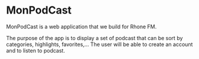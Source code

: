 # MonPodCast
MonPodCast is a web application that we build for Rhone FM.

The purpose of the app is to display a set of podcast that can be sort by categories, highlights, favorites,...
The user will be able to create an account and to listen to podcast.


